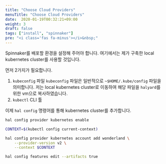 ```yaml
---
title: "Choose Cloud Providers"
menuTitle: "Choose Cloud Providers"
date:  2020-01-19T00:32:21+09:00
weight: 3
draft: false
tags: ["install", "spinnaker"]
pre: "<i class='fas fa-minus'></i>&nbsp;"
---
```


Spinnaker를 배포할 환경을 설정해 주어야 합니다.
여기에서는 제가 구축한 local kubernetes cluster를 사용할 것입니다.

먼저 2가지가 필요합니다.
1. `kubeconfig` 파일
   `kubeconfig` 파일은 일반적으로 `~$HOME/.kube/config` 파일을 의미합니다.
   저는 local kubernetes cluster로 이동하여 해당 파일을 `halyard`를 위한 vm으로 복사하였습니다.
2. `kubectl` CLI 툴

이제 `hal config` 명령어를 통해 kubernetes cluster를 추가합니다.

```bash
hal config provider kubernetes enable

CONTEXT=$(kubectl config current-context)

hal config provider kubernetes account add wonderland \
    --provider-version v2 \
    --context $CONTEXT

hal config features edit --artifacts true
```